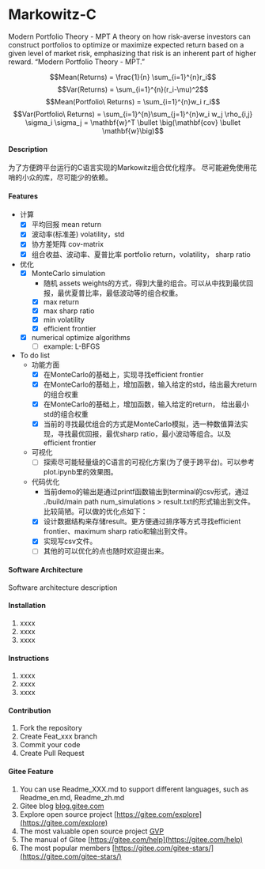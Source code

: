 # Markowitz-C

Modern Portfolio Theory - MPT A theory on how risk-averse investors can construct portfolios to optimize or maximize expected return based on a given level of market risk, emphasizing that risk is an inherent part of higher reward. “Modern Portfolio Theory - MPT.” 


  $$Mean(Returns) = \frac{1}{n} \sum_{i=1}^{n}r_i$$
  $$Var(Returns) = \sum_{i=1}^{n}(r_i-\mu)^2$$
  $$Mean(Portfolio\ Returns) = \sum_{i=1}^{n}w_i r_i$$
  $$Var(Portfolio\ Returns) = \sum_{i=1}^{n}\sum_{j=1}^{n}w_i w_j \rho_{i,j} \sigma_i \sigma_j = \mathbf{w}^T \bullet \big(\mathbf{cov} \bullet \mathbf{w}\big)$$

#### Description
为了方便跨平台运行的C语言实现的Markowitz组合优化程序。
尽可能避免使用花哨的小众的库，尽可能少的依赖。

#### Features
- 计算
    - [x] 平均回报 mean return
    - [x] 波动率(标准差) volatility，std
    - [x] 协方差矩阵 cov-matrix
    - [x] 组合收益、波动率、夏普比率 portfolio return，volatility， sharp ratio
- 优化
    - [x] MonteCarlo simulation
        - 随机 assets weights的方式，得到大量的组合。可以从中找到最优回报，最优夏普比率，最低波动等的组合权重。
        - [x] max return
        - [x] max sharp ratio
        - [x] min volatility
        - [x] efficient frontier
    - [x] numerical optimize algorithms
        - [ ] example: L-BFGS
- To do list
    - 功能方面
        - [x] 在MonteCarlo的基础上，实现寻找efficient frontier
        - [x] 在MonteCarlo的基础上，增加函数，输入给定的std，给出最大return的组合权重
        - [x] 在MonteCarlo的基础上，增加函数，输入给定的return， 给出最小std的组合权重
        - [x] 当前的寻找最优组合的方式是MonteCarlo模拟，选一种数值算法实现，寻找最优回报，最优sharp ratio，最小波动等组合。以及efficient frontier
    - 可视化
        - [ ] 探索尽可能轻量级的C语言的可视化方案(为了便于跨平台)。可以参考plot.ipynb里的效果图。
    - 代码优化
        - 当前demo的输出是通过printf函数输出到terminal的csv形式，通过 ./build/main path num_simulations > result.txt的形式输出到文件。比较简陋。可以做的优化点如下：
        - [x] 设计数据结构来存储result。更方便通过排序等方式寻找efficient frontier、maximum sharp ratio和输出到文件。
        - [x] 实现写csv文件。
        - [ ] 其他的可以优化的点也随时欢迎提出来。

#### Software Architecture
Software architecture description

#### Installation

1.  xxxx
2.  xxxx
3.  xxxx

#### Instructions

1.  xxxx
2.  xxxx
3.  xxxx

#### Contribution

1.  Fork the repository
2.  Create Feat_xxx branch
3.  Commit your code
4.  Create Pull Request


#### Gitee Feature

1.  You can use Readme\_XXX.md to support different languages, such as Readme\_en.md, Readme\_zh.md
2.  Gitee blog [blog.gitee.com](https://blog.gitee.com)
3.  Explore open source project [https://gitee.com/explore](https://gitee.com/explore)
4.  The most valuable open source project [GVP](https://gitee.com/gvp)
5.  The manual of Gitee [https://gitee.com/help](https://gitee.com/help)
6.  The most popular members  [https://gitee.com/gitee-stars/](https://gitee.com/gitee-stars/)
